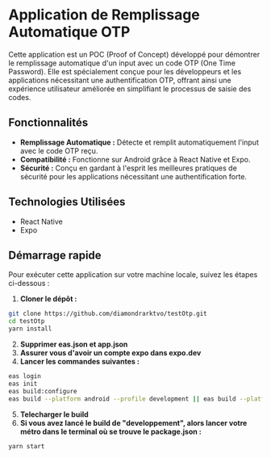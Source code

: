 # Application de Remplissage Automatique OTP

Cette application est un POC (Proof of Concept) développé pour démontrer le remplissage automatique d'un input avec un code OTP (One Time Password). Elle est spécialement conçue pour les développeurs et les applications nécessitant une authentification OTP, offrant ainsi une expérience utilisateur améliorée en simplifiant le processus de saisie des codes.

## Fonctionnalités

- **Remplissage Automatique :** Détecte et remplit automatiquement l'input avec le code OTP reçu.
- **Compatibilité :** Fonctionne sur Android grâce à React Native et Expo.
- **Sécurité :** Conçu en gardant à l'esprit les meilleures pratiques de sécurité pour les applications nécessitant une authentification forte.

## Technologies Utilisées

- React Native
- Expo

## Démarrage rapide

Pour exécuter cette application sur votre machine locale, suivez les étapes ci-dessous :

1. **Cloner le dépôt :**

```bash
git clone https://github.com/diamondrarktvo/testOtp.git
cd testOtp
yarn install
```

2. **Supprimer eas.json et app.json**
3. **Assurer vous d'avoir un compte expo dans expo.dev**
4. **Lancer les commandes suivantes :**
   
```bash
eas login
eas init
eas build:configure
eas build --platform android --profile development || eas build --platform android --profile preview
```

5. **Telecharger le build**
6. **Si vous avez lancé le build de "developpement", alors lancer votre métro dans le terminal où se trouve le package.json :**
```bash
yarn start
```
